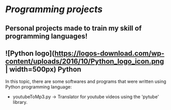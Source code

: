 # *Programming projects*

## Personal projects made to train my skill of programming languages!

## ![Python logo](https://logos-download.com/wp-content/uploads/2016/10/Python_logo_icon.png | width=500px) Python
In this topic, there are some softwares and programs that were written using Python programming language:
* youtubeToMp3.py -> Translator for youtube videos using the 'pytube' library.

